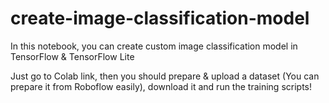# create-image-classification-model
In this notebook, you can create custom image classification model in TensorFlow &amp; TensorFlow Lite

Just go to Colab link, then you should prepare & upload a dataset (You can prepare it from Roboflow easily), download it and run the training scripts!
